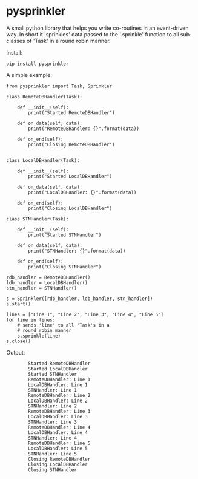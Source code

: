 pysprinkler
===========
A small python library that helps you write co-routines
in an event-driven way. In short it 'sprinkles' data passed
to the '.sprinkle' function to all sub-classes of 'Task' in
a round robin manner.

Install:

    pip install pysprinkler

A simple example:

    from pysprinkler import Task, Sprinkler

    class RemoteDBHandler(Task):
    
        def __init__(self):
            print("Started RemoteDBHandler")
    
        def on_data(self, data):
            print("RemoteDBHandler: {}".format(data))
    
        def on_end(self):
            print("Closing RemoteDBHandler")
     
    
    class LocalDBHandler(Task):
    
        def __init__(self):
            print("Started LocalDBHandler")
    
        def on_data(self, data):
            print("LocalDBHandler: {}".format(data))
    
        def on_end(self):
            print("Closing LocalDBHandler")
    
    class STNHandler(Task):
    
        def __init__(self):
            print("Started STNHandler")
    
        def on_data(self, data):
            print("STNHandler: {}".format(data))
    
        def on_end(self):
            print("Closing STNHandler")

    rdb_handler = RemoteDBHandler()
    ldb_handler = LocalDBHandler()
    stn_handler = STNHandler()

    s = Sprinkler([rdb_handler, ldb_handler, stn_handler])
    s.start()

    lines = ["Line 1", "Line 2", "Line 3", "Line 4", "Line 5"]
    for line in lines:
        # sends 'line' to all 'Task's in a 
        # round robin manner
        s.sprinkle(line)
    s.close()

Output:

            Started RemoteDBHandler
            Started LocalDBHandler
            Started STNHandler
            RemoteDBHandler: Line 1
            LocalDBHandler: Line 1
            STNHandler: Line 1
            RemoteDBHandler: Line 2
            LocalDBHandler: Line 2
            STNHandler: Line 2
            RemoteDBHandler: Line 3
            LocalDBHandler: Line 3
            STNHandler: Line 3
            RemoteDBHandler: Line 4
            LocalDBHandler: Line 4
            STNHandler: Line 4
            RemoteDBHandler: Line 5
            LocalDBHandler: Line 5
            STNHandler: Line 5
            Closing RemoteDBHandler
            Closing LocalDBHandler
            Closing STNHandler

